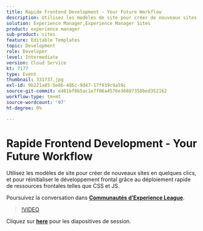 ```yaml
---
title: Rapide Frontend Development - Your Future Workflow
description: Utilisez les modèles de site pour créer de nouveaux sites en quelques clics, et pour réinitialiser le développement frontal grâce au déploiement rapide de ressources frontales telles que CSS et JS. Cette session a été diffusée dans le cadre d’un événement de contenu Adobe Developers Live.
solution: Experience Manager,Experience Manager Sites
product: experience manager
sub-product: sites
feature: Editable Templates
topic: Development
role: Developer
level: Intermediate
version: Cloud Service
kt: 7177
type: Event
thumbnail: 331737.jpg
exl-id: 9b221a85-5e8b-486c-9d47-17f939c9a59c
source-git-commit: e401bf0b5ac1e7f06a4576e36887358bed352162
workflow-type: tm+mt
source-wordcount: '97'
ht-degree: 0%

---
```


# Rapide Frontend Development - Your Future Workflow

Utilisez les modèles de site pour créer de nouveaux sites en quelques clics, et pour réinitialiser le développement frontal grâce au déploiement rapide de ressources frontales telles que CSS et JS.

Poursuivez la conversation dans **[Communautés d’Experience League](https://adobe.ly/36Yd3v6)**.

>[!VIDEO](https://video.tv.adobe.com/v/331737/?quality=12&learn=on&hidetitle=true)

Cliquez sur **[here](/help/adobe-developers-live/assets/rapid-frontend-devlopment.pdf)** pour les diapositives de session.
